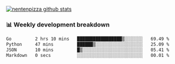 [![nentenpizza github stats](https://github-readme-stats.vercel.app/api?username=nentenpizza&count_private=true)](https://github.com/anuraghazra/github-readme-stats)

### 📊 Weekly development breakdown
<!--START_SECTION:waka-->

```txt
Go         2 hrs 10 mins   █████████████████▒░░░░░░░   69.49 %
Python     47 mins         ██████▒░░░░░░░░░░░░░░░░░░   25.09 %
JSON       10 mins         █▒░░░░░░░░░░░░░░░░░░░░░░░   05.41 %
Markdown   0 secs          ░░░░░░░░░░░░░░░░░░░░░░░░░   00.01 %
```

<!--END_SECTION:waka-->

